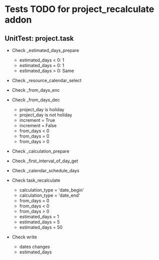 # Tests TODO for project_recalculate addon

## UnitTest: project.task

- Check \_estimated_days_prepare

  - estimated_days < 0: 1
  - estimated_days = 0: 1
  - estimated_days > 0: Same

- Check \_resource_calendar_select

- Check \_from_days_enc
- Check \_from_days_dec

  - project_day is holiday
  - project_day is not holiday
  - increment = True
  - increment = False
  - from_days < 0
  - from_days = 0
  - from_days > 0

- Check \_calculation_prepare

- Check \_first_interval_of_day_get

- Check \_calendar_schedule_days

- Check task_recalculate

  - calculation_type = 'date_begin'
  - calculation_type = 'date_end'
  - from_days = 0
  - from_days < 0
  - from_days > 0
  - estimated_days = 1
  - estimated_days = 5
  - estimated_days = 50

- Check write
  - dates changes
  - estimated_days
